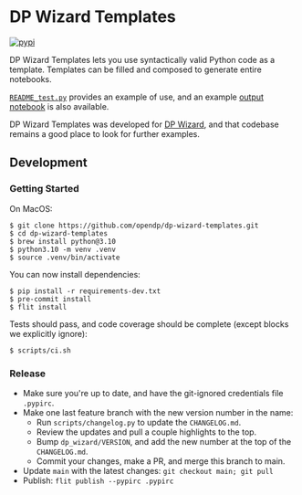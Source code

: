 # DP Wizard Templates

[![pypi](https://img.shields.io/pypi/v/dp_wizard_templates)](https://pypi.org/project/dp_wizard_templates/)

DP Wizard Templates lets you use syntactically valid Python code as a template.
Templates can be filled and composed to generate entire notebooks.

[`README_test.py`](https://github.com/opendp/dp-wizard-templates/blob/main/README_test.py) provides an example of use,
and an example [output notebook](https://github.com/opendp/dp-wizard-templates/blob/main/README_examples/hello-world.ipynb)
is also available.

DP Wizard Templates was developed for [DP Wizard](https://github.com/opendp/dp-wizard),
and that codebase remains a good place to look for further examples.


## Development

### Getting Started

On MacOS:
```shell
$ git clone https://github.com/opendp/dp-wizard-templates.git
$ cd dp-wizard-templates
$ brew install python@3.10
$ python3.10 -m venv .venv
$ source .venv/bin/activate
```

You can now install dependencies:
```shell
$ pip install -r requirements-dev.txt
$ pre-commit install
$ flit install
```

Tests should pass, and code coverage should be complete (except blocks we explicitly ignore):
```shell
$ scripts/ci.sh
```

### Release

- Make sure you're up to date, and have the git-ignored credentials file `.pypirc`.
- Make one last feature branch with the new version number in the name:
  - Run `scripts/changelog.py` to update the `CHANGELOG.md`.
  - Review the updates and pull a couple highlights to the top.
  - Bump `dp_wizard/VERSION`, and add the new number at the top of the `CHANGELOG.md`.
  - Commit your changes, make a PR, and merge this branch to main.
- Update `main` with the latest changes: `git checkout main; git pull`
- Publish: `flit publish --pypirc .pypirc`
